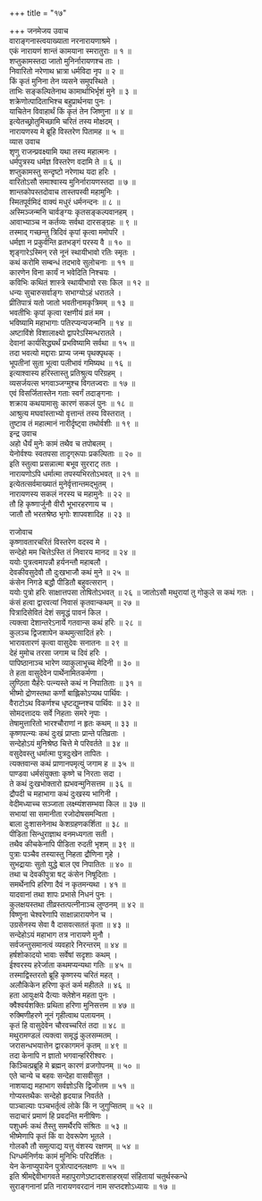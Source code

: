 +++
title = "१७"

+++
जनमेजय उवाच  
वाराङ्गनास्त्वयाख्याता नरनारायणाश्रमे ।  
एकं नारायणं शान्तं कामयाना स्मरातुराः ॥ १ ॥  
शप्तुकामस्तदा जातो मुनिर्नारायणश्च ताः ।  
निवारितो नरेणाथ भ्रात्रा धर्मविदा नृप ॥ २ ॥  
किं कृतं मुनिना तेन व्यसने समुपस्थिते ।  
ताभिः सङ्कल्पितेनाथ कामार्थाभिर्भृशं मुने ॥ ३ ॥  
शक्रेणोत्पादिताभिश्च बहुप्रार्थनया पुनः ।  
याचितेन विवाहार्थं किं कृतं तेन जिष्णुना ॥ ४ ॥  
इत्येतच्छ्रोतुमिच्छामि चरितं तस्य मोक्षदम् ।  
नारायणस्य मे ब्रूहि विस्तरेण पितामह ॥ ५ ॥  
व्यास उवाच  
शृणु राजन्प्रवक्ष्यामि यथा तस्य महात्मनः ।  
धर्मपुत्रस्य धर्मज्ञ विस्तरेण वदामि ते ॥ ६ ॥  
शप्तुकामस्तु सन्दृष्टो नरेणाथ यदा हरिः ।  
वारितोऽसौ समाश्वास्य मुनिर्नारायणस्तदा ॥ ७ ॥  
शान्तकोपस्तदोवाच तास्तपस्वी महामुनिः ।  
स्मितपूर्वमिदं वाक्यं मधुरं धर्मनन्दनः ॥ ८ ॥  
अस्मिञ्जन्मनि चार्वङ्ग्यः कृतसङ्कल्पवानहम् ।  
आवाभ्याञ्च न कर्तव्यः सर्वथा दारसङ्ग्रहः ॥ ९ ॥  
तस्माद्‌ गच्छन्तु त्रिदिवं कृपां कृत्वा ममोपरि ।  
धर्मज्ञा न प्रकुर्वन्ति व्रतभङ्गं परस्य वै ॥ १० ॥  
शृङ्गारेऽस्मिन् रसे नूनं स्थायीभावो रतिः स्मृतः ।  
कथं करोमि सम्बन्धं तदभावे सुलोचनाः ॥ ११ ॥  
कारणेन विना कार्यं न भवेदिति निश्चयः ।  
कविभिः कथितं शास्त्रे स्थायीभावो रसः किल ॥ १२ ॥  
धन्यः सुचारुसर्वाङ्गः सभाग्योऽहं धरातले ।  
प्रीतिपात्रं यतो जातो भवतीनामकृत्रिमम् ॥ १३ ॥  
भवतीभिः कृपां कृत्वा रक्षणीयं व्रतं मम ।  
भविष्यामि महाभागाः पतिरप्यन्यजन्मनि ॥ १४ ॥  
अष्टाविंशे विशालाक्ष्यो द्वापरेऽस्मिन्धरातले ।  
देवानां कार्यसिद्ध्यर्थं प्रभविष्यामि सर्वथा ॥ १५ ॥  
तदा भवत्यो मद्दाराः प्राप्य जन्म पृथक्पृथक् ।  
भूपतीनां सुता भूत्वा पलीभावं गमिष्यथ ॥ १६ ॥  
इत्याश्वास्य हरिस्तास्तु प्रतिश्रुत्य परिग्रहम् ।  
व्यसर्जयत्स भगवाञ्जग्मुश्च विगतज्वराः ॥ १७ ॥  
एवं विसर्जितास्तेन गताः स्वर्गं तदाङ्गनाः ।  
शक्राय कथयामासुः कारणं सकलं पुनः ॥ १८ ॥  
आश्रुत्य मघवांस्ताभ्यो वृत्तान्तं तस्य विस्तरात् ।  
तुष्टाव तं महात्मानं नारीर्दृष्ट्वा तथोर्वशीः ॥ १९ ॥  
इन्द्र उवाच  
अहो धैर्यं मुनेः कामं तथैव च तपोबलम् ।  
येनोर्वश्यः स्वतपसा तादृग्‌रूपाः प्रकल्पिताः ॥ २० ॥  
इति स्तुत्वा प्रसन्नात्मा बभूव सुरराट् ततः ।  
नारायणोऽपि धर्मात्मा तपस्यभिरतोऽभवत् ॥ २१ ॥  
इत्येतत्सर्वमाख्यातं मुनेर्वृत्तान्तमद्‌भुतम् ।  
नारायणस्य सकलं नरस्य च महामुनेः ॥ २२ ॥  
तौ हि कृष्णार्जुनौ वीरौ भूभारहरणाय च ।  
जातौ तौ भरतश्रेष्ठ भृगोः शापवशादिह ॥ २३ ॥  
  
राजोवाच  
कृष्णावतारचरितं विस्तरेण वदस्व मे ।  
सन्देहो मम चित्तेऽस्ति तं निवारय मानद ॥ २४ ॥  
ययोः पुत्रत्वमापन्नौ हर्यनन्तौ महाबलौ ।  
देवकीवसुदेवौ तौ दुःखभाजौ कथं मुने ॥ २५ ॥  
कंसेन निगडे बद्धौ पीडितौ बहुवत्सरान् ।  
ययोः पुत्रो हरिः साक्षात्तपसा तोषितोऽभवत् ॥ २६ ॥
जातोऽसौ मथुरायां तु गोकुले स कथं गतः ।  
कंसं हत्वा द्वारवत्यां निवासं कृतवान्कथम् ॥ २७ ॥  
पित्रादिसेवितं देशं समृद्धं पावनं किल ।  
त्यक्त्वा देशान्तरेऽनार्ये गतवान्स कथं हरिः ॥ २८ ॥  
कुलञ्च द्विजशापेन कथमुत्सादितं हरेः ।  
भारावतारणं कृत्वा वासुदेवः सनातनः ॥ २९ ॥  
देहं मुमोच तरसा जगाम च दिवं हरिः ।  
पापिष्ठानाञ्च भारेण व्याकुलाभूच्च मेदिनी ॥ ३० ॥  
ते हता वासुदेवेन पार्थेनामितकर्मणा ।  
लुण्ठिता यैर्हरेः पत्न्यस्ते कथं न निपातिताः ॥ ३१ ॥  
भीष्मो द्रोणस्तथा कर्णो बाह्लिकोऽप्यथ पार्थिवः ।  
वैराटोऽथ विकर्णश्च धृष्टद्युम्नश्च पार्थिवः ॥ ३२ ॥  
सोमदत्तादयः सर्वे निहताः समरे नृपाः ।  
तेषामुत्तारितो भारश्चौराणां न हृतः कथम् ॥ ३३ ॥  
कृष्णपत्न्यः कथं दुःखं प्राप्ताः प्रान्ते पतिव्रताः ।  
सन्देहोऽयं मुनिश्रेष्ठ चित्ते मे परिवर्तते ॥ ३४ ॥  
वसुदेवस्तु धर्मात्मा पुत्रदुःखेन तापितः ।  
त्यक्तवान्स कथं प्राणानपमृत्युं जगाम ह ॥ ३५ ॥  
पाण्डवा धर्मसंयुक्ताः कृष्णे च निरताः सदा ।  
ते कथं दुःखभोक्तारो ह्यभवन्मुनिसत्तम ॥ ३६ ॥  
द्रौपदी च महाभागा कथं दुःखस्य भागिनी ।  
वेदीमध्याच्च सञ्जाता लक्ष्म्यंशसम्भवा किल ॥ ३७ ॥  
सभायां सा समानीता रजोदोषसमन्विता ।  
बाला दुःशासनेनाथ केशग्रहणकर्शिता ॥ ३८ ॥  
पीडिता सिन्धुराज्ञाथ वनमध्यगता सती ।  
तथैव कीचकेनापि पीडिता रुदती भृशम् ॥ ३९ ॥  
पुत्राः पञ्चैव तस्यास्तु निहता द्रौणिना गृहे ।  
सुभद्रायाः सुतो युद्धे बाल एव निपातितः ॥ ४० ॥  
तथा च देवकीपुत्रा षट् कंसेन निषूदिताः ।  
समर्थेनापि हरिणा दैवं न कृतमन्यथा । ४१ ॥  
यादवानां तथा शापः प्रभासे निधनं पुनः ।  
कुलक्षयस्तथा तीव्रस्तत्पत्नीनाञ्च लुण्ठनम् ॥ ४२ ॥  
विष्णुना चेश्वरेणापि साक्षान्नारायणेन च ।  
उग्रसेनस्य सेवा वै दासवत्सततं कृता ॥ ४३ ॥  
सन्देहोऽयं महाभाग तत्र नारायणे मुनौ ।  
सर्वजन्तुसमानत्वं व्यवहारे निरन्तरम् ॥ ४४ ॥  
हर्षशोकादयो भावाः सर्वेषां सदृशाः कथम् ।  
ईश्वरस्य हरेर्जाता कथमप्यन्यथा गतिः ॥ ४५ ॥  
तस्माद्विस्तरतो ब्रूहि कृष्णस्य चरितं महत् ।  
अलौकिकेन हरिणा कृतं कर्म महीतले ॥ ४६ ॥  
हता आयुःक्षये दैत्याः क्लेशेन महता पुनः ।  
क्वैश्वर्यशक्तिः प्रथिता हरिणा मुनिसत्तम ॥ ४७ ॥  
रुक्मिणीहरणे नूनं गृहीत्वाथ पलायनम् ।  
कृतं हि वासुदेवेन चौरवच्चरितं तदा ॥ ४८ ॥  
मथुरामण्डलं त्यक्त्वा समृद्धं कुलसम्मतम् ।  
जरासन्धभयात्तेन द्वारकागमनं कृतम् ॥ ४९ ॥  
तदा केनापि न ज्ञातो भगवान्हरिरीश्वरः ।  
किञ्चित्प्रब्रूहि मे ब्रह्मन् कारणं व्रजगोपनम् ॥ ५० ॥  
एते चान्ये च बहवः सन्देहा वासवीसुत ।  
नाशयाद्य महाभाग सर्वज्ञोऽसि द्विजोत्तम ॥ ५१ ॥  
गोप्यस्तथैकः सन्देहो हृदयान्न निवर्तते ।  
पाञ्चाल्याः पञ्चभर्तृत्वं लोके किं न जुगुप्सितम् ॥ ५२ ॥  
सदाचारं प्रमाणं हि प्रवदन्ति मनीषिणः ।  
पशुधर्मः कथं तैस्तु समर्थैरपि संश्रितः ॥ ५३ ॥  
भीष्मेणापि कृतं किं वा देवरूपेण भूतले ।  
गोलकौ तौ समुत्पाद्य यत्तु वंशस्य रक्षणम् ॥ ५४ ॥  
धिग्धर्मनिर्णयः कामं मुनिभिः परिदर्शितः ।  
येन केनाप्युपायेन पुत्रोत्पादनलक्षणः ॥ ५५ ॥  
इति श्रीमद्देवीभागवते महापुराणेऽष्टादशसाहस्र्यां संहितायां चतुर्थस्कन्धे  
सुराङ्गनानां प्रति नारायणवरदानं नाम सप्तदशोऽध्यायः ॥ १७ ॥
